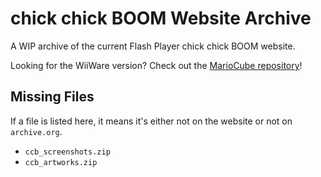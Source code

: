 # chick chick BOOM Website Archive
A WIP archive of the current Flash Player chick chick BOOM website.

Looking for the WiiWare version? Check out the [MarioCube repository](https://mariocube.com/)!
 
## Missing Files
If a file is listed here, it means it's either not on the website or not on `archive.org`.
* `ccb_screenshots.zip`
* `ccb_artworks.zip`
